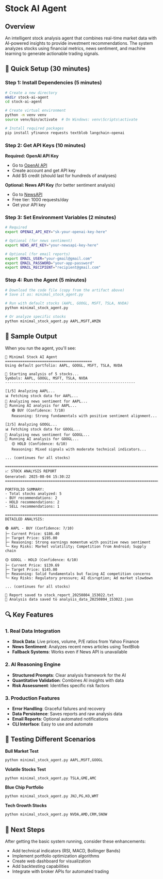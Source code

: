 # Stock AI Agent

## Overview
An intelligent stock analysis agent that combines real-time market data with AI-powered insights to provide investment recommendations. The system analyzes stocks using financial metrics, news sentiment, and machine learning to generate actionable trading signals.

## 🚀 Quick Setup (30 minutes)

### Step 1: Install Dependencies (5 minutes)

```bash
# Create a new directory
mkdir stock-ai-agent
cd stock-ai-agent

# Create virtual environment
python -m venv venv
source venv/bin/activate  # On Windows: venv\Scripts\activate

# Install required packages
pip install yfinance requests textblob langchain-openai
```

### Step 2: Get API Keys (10 minutes)

**Required: OpenAI API Key**
- Go to [OpenAI API](https://platform.openai.com/api-keys)
- Create account and get API key
- Add $5 credit (should last for hundreds of analyses)

**Optional: News API Key** (for better sentiment analysis)
- Go to [NewsAPI](https://newsapi.org/)
- Free tier: 1000 requests/day
- Get your API key

### Step 3: Set Environment Variables (2 minutes)

```bash
# Required
export OPENAI_API_KEY="sk-your-openai-key-here"

# Optional (for news sentiment)
export NEWS_API_KEY="your-newsapi-key-here"

# Optional (for email reports)
export EMAIL_USER="your-gmail@gmail.com"
export EMAIL_PASSWORD="your-app-password"
export EMAIL_RECIPIENT="recipient@gmail.com"
```

### Step 4: Run the Agent (5 minutes)

```bash
# Download the code file (copy from the artifact above)
# Save it as: minimal_stock_agent.py

# Run with default stocks (AAPL, GOOGL, MSFT, TSLA, NVDA)
python minimal_stock_agent.py

# Or analyze specific stocks
python minimal_stock_agent.py AAPL,MSFT,AMZN
```

## 🎯 Sample Output

When you run the agent, you'll see:

```
🤖 Minimal Stock AI Agent
========================================
Using default portfolio: AAPL, GOOGL, MSFT, TSLA, NVDA

🚀 Starting analysis of 5 stocks...
Symbols: AAPL, GOOGL, MSFT, TSLA, NVDA
------------------------------------------------------------

[1/5] Analyzing AAPL...
📊 Fetching stock data for AAPL...
📰 Analyzing news sentiment for AAPL...
🤖 Running AI analysis for AAPL...
   🟢 BUY (Confidence: 7/10)
   Reasoning: Strong fundamentals with positive sentiment alignment...

[2/5] Analyzing GOOGL...
📊 Fetching stock data for GOOGL...
📰 Analyzing news sentiment for GOOGL...
🤖 Running AI analysis for GOOGL...
   🟡 HOLD (Confidence: 6/10)
   Reasoning: Mixed signals with moderate technical indicators...

... (continues for all stocks)

================================================================================
📈 STOCK ANALYSIS REPORT
Generated: 2025-08-04 15:30:22
============================================================================

PORTFOLIO SUMMARY:
- Total stocks analyzed: 5
- BUY recommendations: 2
- HOLD recommendations: 2
- SELL recommendations: 1

============================================================================
DETAILED ANALYSIS:

🟢 AAPL - BUY (Confidence: 7/10)
├─ Current Price: $186.40
├─ Target Price: $195.00
├─ Reasoning: Strong earnings momentum with positive news sentiment
└─ Key Risks: Market volatility; Competition from Android; Supply chain

🟡 GOOGL - HOLD (Confidence: 6/10)
├─ Current Price: $139.69
├─ Target Price: $145.00
├─ Reasoning: Solid fundamentals but facing AI competition concerns
└─ Key Risks: Regulatory pressure; AI disruption; Ad market slowdown

... (continues for all stocks)

💾 Report saved to stock_report_20250804_153022.txt
💾 Analysis data saved to analysis_data_20250804_153022.json
```

## 🔍 Key Features

### 1. Real Data Integration
- **Stock Data**: Live prices, volume, P/E ratios from Yahoo Finance
- **News Sentiment**: Analyzes recent news articles using TextBlob
- **Fallback Systems**: Works even if News API is unavailable

### 2. AI Reasoning Engine
- **Structured Prompts**: Clear analysis framework for the AI
- **Quantitative Validation**: Combines AI insights with data
- **Risk Assessment**: Identifies specific risk factors

### 3. Production Features
- **Error Handling**: Graceful failures and recovery
- **Data Persistence**: Saves reports and raw analysis data
- **Email Reports**: Optional automated notifications
- **CLI Interface**: Easy to use and automate

## 🎯 Testing Different Scenarios

**Bull Market Test**
```bash
python minimal_stock_agent.py AAPL,MSFT,GOOGL
```

**Volatile Stocks Test**
```bash
python minimal_stock_agent.py TSLA,GME,AMC
```

**Blue Chip Portfolio**
```bash
python minimal_stock_agent.py JNJ,PG,KO,WMT
```

**Tech Growth Stocks**
```bash
python minimal_stock_agent.py NVDA,AMD,CRM,SNOW
```

## 🚀 Next Steps

After getting the basic system running, consider these enhancements:
- Add technical indicators (RSI, MACD, Bollinger Bands)
- Implement portfolio optimization algorithms
- Create web dashboard for visualization
- Add backtesting capabilities
- Integrate with broker APIs for automated trading